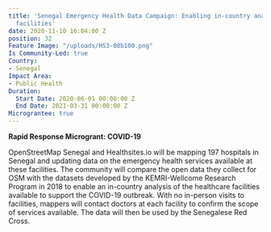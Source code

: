 ```yaml
---
title: 'Senegal Emergency Health Data Campaign: Enabling in-country analysis of healthcare
  facilities'
date: 2020-11-10 16:04:00 Z
position: 32
Feature Image: "/uploads/HS3-08b100.png"
Is Community-Led: true
Country:
- Senegal
Impact Area:
- Public Health
Duration:
  Start Date: 2020-06-01 00:00:00 Z
  End Date: 2021-03-31 00:00:00 Z
Micrograntee: true
---
```


**Rapid Response Microgrant: COVID-19**

OpenStreetMap Senegal and Healthsites.io will be mapping 197 hospitals in Senegal and updating data on the emergency health services available at these facilities. The community will compare the open data they collect for OSM with the datasets developed by the KEMRI-Wellcome Research Program in 2018 to enable an in-country analysis of the healthcare facilities available to support the COVID-19 outbreak. With no in-person visits to facilities, mappers will contact doctors at each facility to confirm the scope of services available. The data will then be used by the Senegalese Red Cross.